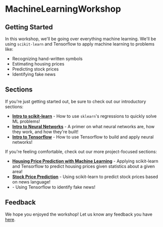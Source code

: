# MachineLearningWorkshop

## Getting Started

In this workshop, we'll be going over everything machine learning. We'll be using `scikit-learn` and Tensorflow to apply machine learning to problems like:

* Recognizing hand-written symbols
* Estimating housing prices
* Predicting stock prices
* Identifying fake news

## Sections

If you're just getting started out, be sure to check out our introductory sections:

* **[Intro to scikit-learn](https://colab.research.google.com/github/HackBinghamton/MachineLearningWorkshop/blob/main/intro_ml_scikit.ipynb)** - 
How to use `sklearn`'s regressions to quickly solve ML problems!
* **[Intro to Neural Networks](https://colab.research.google.com/github/HackBinghamton/MachineLearningWorkshop/blob/main/NeuralNetworks.ipynb)** - 
A primer on what neural networks are, how they work, and how they're built!
* **[Intro to Tensorflow](https://colab.research.google.com/github/HackBinghamton/MachineLearningWorkshop/blob/main/intro_neural_networks_tf.ipynb)** - 
How to use Tensorflow to build and apply neural networks!

If you're feeling comfortable, check out our more project-focused sections:

* **[Housing Price Prediction with Machine Learning](https://colab.research.google.com/github/HackBinghamton/MachineLearningWorkshop/blob/main/housing_price_prediction.ipynb)** - 
Applying scikit-learn and Tensorflow to predict housing prices given statistics about a given area!
* **[Stock Price Prediction](https://colab.research.google.com/github/HackBinghamton/MachineLearningWorkshop/blob/main/stock_price_prediction/stock_price_prediction.ipynb)** - 
Using scikit-learn to predict stock prices based on news language!
* **[](https://colab.research.google.com/github/HackBinghamton/MachineLearningWorkshop/blob/main/fake_news_detection/Fake%20News%20Detection%20with%20Tensorflow.ipynb)** - 
Using Tensorflow to identify fake news!

## Feedback

We hope you enjoyed the workshop! Let us know any feedback you have [here](https://forms.gle/9ucaE3qRzz5ZXyAN8).
